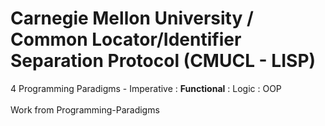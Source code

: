 # Carnegie Mellon University / Common Locator/Identifier Separation Protocol (CMUCL - LISP)
4 Programming Paradigms - Imperative : <b>Functional</b> : Logic : OOP \
\
Work from Programming-Paradigms 


